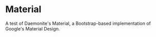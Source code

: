 Material
========
A test of Daemonite's Material, a Bootstrap-based implementation of Google's Material Design.